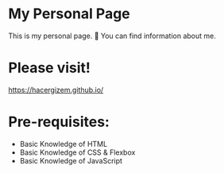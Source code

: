# My Personal Page
This is my personal page. 💁 You can find information about me.

# Please visit!
https://hacergizem.github.io/

# Pre-requisites:
- Basic Knowledge of HTML
- Basic Knowledge of CSS  & Flexbox
- Basic Knowledge of JavaScript
